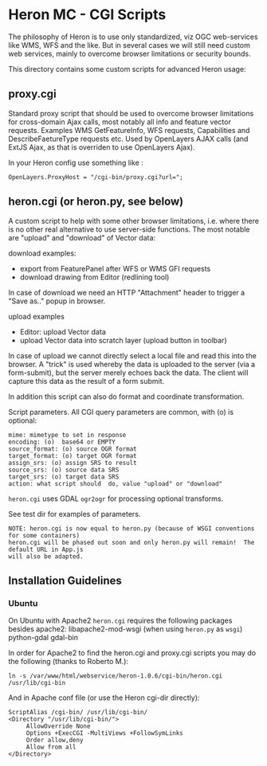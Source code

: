 # Heron MC - CGI Scripts

The philosophy of Heron is to use only standardized, viz OGC web-services
like WMS, WFS and the like. But in several cases we will still need custom
web services, mainly to overcome browser limitations or security bounds.

This directory contains some custom scripts for advanced Heron usage:

## proxy.cgi

Standard proxy script that should be used to overcome browser limitations
for cross-domain Ajax calls, most notably all info and feature vector requests.
Examples WMS GetFeatureInfo, WFS requests, Capabilities and DescribeFaetureType requests etc.
Used by OpenLayers AJAX calls (and ExtJS Ajax, as that is overriden to use OpenLayers Ajax).

In your Heron config use something like :

    OpenLayers.ProxyHost = "/cgi-bin/proxy.cgi?url=";

## heron.cgi (or heron.py, see below)

A custom script to help with some other browser limitations, i.e.
where there is no other real alternative to use server-side functions.
The most notable are "upload" and "download" of Vector data:

download examples:

* export from FeaturePanel after WFS or WMS GFI requests
* download drawing from Editor (redlining tool)

In case of download we need an HTTP "Attachment" header to trigger a
"Save as.." popup in browser.

upload examples

* Editor: upload Vector data
* upload Vector data into scratch layer (upload button in toolbar)

In case of upload we cannot directly select a local file and read this into the browser.
A "trick" is used whereby the data is uploaded to the server (via
a form-submit), but the server merely
echoes back the data. The client will capture this data as the result of a form submit.

In addition this script can also do format and coordinate transformation.

Script parameters. All CGI query parameters are common, with (o) is optional:

    mime: mimetype to set in response
    encoding: (o)  base64 or EMPTY
    source_format: (o) source OGR format
    target_format: (o) target OGR format
    assign_srs: (o) assign SRS to result
    source_srs: (o) source data SRS
    target_srs: (o) target data SRS
    action: what script should  do, value "upload" or "download"

`heron.cgi` uses GDAL `ogr2ogr` for processing optional transforms.

See test dir for examples of parameters.

    NOTE: heron.cgi is now equal to heron.py (because of WSGI conventions for some containers)
    heron.cgi will be phased out soon and only heron.py will remain!  The default URL in App.js
    will also be adapted.

## Installation Guidelines

### Ubuntu

On Ubuntu with Apache2 `heron.cgi` requires the following packages besides apache2:
libapache2-mod-wsgi (when using `heron.py` as `wsgi`) python-gdal gdal-bin

In order for Apache2 to find the heron.cgi and proxy.cgi scripts you may do the following
(thanks to Roberto M.):

    ln -s /var/www/html/webservice/heron-1.0.6/cgi-bin/heron.cgi /usr/lib/cgi-bin

And in Apache conf file (or use the Heron cgi-dir directly):

    ScriptAlias /cgi-bin/ /usr/lib/cgi-bin/
    <Directory "/usr/lib/cgi-bin/">
         AllowOverride None
         Options +ExecCGI -MultiViews +FollowSymLinks
         Order allow,deny
         Allow from all
    </Directory>
